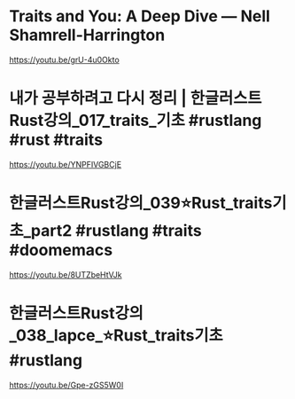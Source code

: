 # Traits and You: A Deep Dive — Nell Shamrell-Harrington

https://youtu.be/grU-4u0Okto


# 내가 공부하려고 다시 정리 | 한글러스트Rust강의_017_traits_기초 #rustlang #rust #traits

https://youtu.be/YNPFIVGBCjE

# 한글러스트Rust강의_039⭐️Rust_traits기초_part2 #rustlang #traits #doomemacs

https://youtu.be/8UTZbeHtVJk

# 한글러스트Rust강의_038_lapce_⭐️Rust_traits기초 #rustlang

https://youtu.be/Gpe-zGS5W0I
